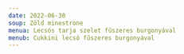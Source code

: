 ```yaml
---
date: 2022-06-30
soup: Zöld minestrone
menua: Lecsós tarja szelet fűszeres burgonyával
menub: Cukkini lecsó fűszeres burgonyával
---
```

